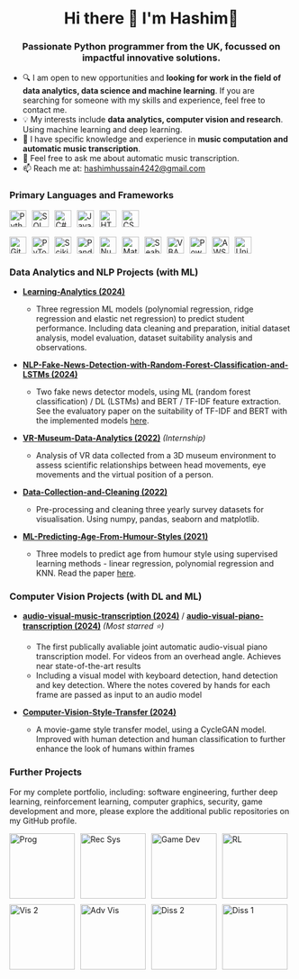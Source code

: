 <h1 align="center">Hi there 👋 I'm Hashim🔭</h1>

<!--
**hashimh4/hashimh4** is a ✨ _special_ ✨ repository because its `README.md` (this file) appears on your GitHub profile.

Here are some ideas to get you started:

- 🔭 I’m currently working on ...
- 🌱 I’m currently learning ...
- 👯 I’m looking to collaborate on ...
- 🤔 I’m looking for help with ...
- 💬 Ask me about ...
- 📫 How to reach me: ...
- 😄 Pronouns: ...
- ⚡ Fun fact: ...
-->

<h3 align="center">Passionate Python programmer from the UK, focussed on impactful innovative solutions.</h3>

- 🔍 I am open to new opportunities and **looking for work in the field of data analytics, data science and machine learning**. If you are searching for someone with my skills and experience, feel free to contact me.
- 💡 My interests include **data analytics, computer vision and research**. Using machine learning and deep learning.
- 🧠 I have specific knowledge and experience in **music computation and automatic music transcription**.
- 💬 Feel free to ask me about automatic music transcription.
- 📫 Reach me at: hashimhussain4242@gmail.com

### Primary Languages and Frameworks
<div style="display: flex; flex-wrap: wrap; gap: 10px;">
  <img src="https://img.shields.io/badge/Python-3776AB?style=flat&logo=python&logoColor=white" alt="Python" height="30">
  <img src="https://img.shields.io/badge/SQL-4479A1?style=flat&logo=sqlite&logoColor=white" alt="SQL" height="30">
  <img src="https://img.shields.io/badge/C%23-68217A?style=flat&logo=c-sharp&logoColor=white" alt="C#" height="30">
  <img src="https://img.shields.io/badge/JavaScript-F7DF1E?style=flat&logo=javascript&logoColor=black" alt="JavaScript" height="30">
  <img src="https://img.shields.io/badge/HTML-E34F26?style=flat&logo=html5&logoColor=white" alt="HTML" height="30">
  <img src="https://img.shields.io/badge/CSS-1572B6?style=flat&logo=css3&logoColor=white" alt="CSS" height="30">
</div>

<br>

<div style="display: flex; flex-wrap: wrap; gap: 10px;">
  <img src="https://img.shields.io/badge/Git-F05032?style=flat&logo=git&logoColor=white" alt="Git" height="30">
  <img src="https://img.shields.io/badge/PyTorch-EE4C2C?style=flat&logo=pytorch&logoColor=white" alt="PyTorch" height="30">
  <img src="https://img.shields.io/badge/Scikit--Learn-F7931E?style=flat&logo=scikit-learn&logoColor=white" alt="Scikit-learn" height="30">
  <img src="https://img.shields.io/badge/Pandas-150458?style=flat&logo=pandas&logoColor=white" alt="Pandas" height="30">
  <img src="https://img.shields.io/badge/NumPy-013243?style=flat&logo=numpy&logoColor=white" alt="NumPy" height="30">
  <img src="https://img.shields.io/badge/Matplotlib-003C6B?style=flat&logo=matplotlib&logoColor=white" alt="Matplotlib" height="30">
  <img src="https://img.shields.io/badge/Seaborn-9B59B6?style=flat&logo=seaborn&logoColor=white" alt="Seaborn" height="30">
  <img src="https://img.shields.io/badge/VBA-000000?style=flat&logo=visual-basic&logoColor=white" alt="VBA" height="30">
  <img src="https://img.shields.io/badge/PowerBI-F2C811?style=flat&logo=powerbi&logoColor=white" alt="PowerBI (Basic)" height="30">
  <img src="https://img.shields.io/badge/AWS-232F3E?style=flat&logo=amazonaws&logoColor=white" alt="AWS (Basic)" height="30">
  <img src="https://img.shields.io/badge/Unity-100000?style=flat&logo=unity&logoColor=white" alt="Unity" height="30">
</div>

### Data Analytics and NLP Projects (with ML)

- **[Learning-Analytics (2024)](https://github.com/hashimh4/Learning-Analytics-Predicting-Performance)**
  - Three regression ML models (polynomial regression, ridge regression and elastic net regression) to predict student performance. Including data cleaning and preparation, initial dataset analysis, model evaluation, dataset suitability analysis and observations.
  
- **[NLP-Fake-News-Detection-with-Random-Forest-Classification-and-LSTMs (2024)](https://github.com/hashimh4/NLP-Fake-News-Detection-with-Random-Forest-Classification-and-LSTMs)**
  - Two fake news detector models, using ML (random forest classification) / DL (LSTMs) and BERT / TF-IDF feature extraction. See the evaluatory paper on the suitability of TF-IDF and BERT with the implemented models [here](https://github.com/hashimh4/NLP-Fake-News-Detection-with-Random-Forest-Classification-and-LSTMs/blob/main/fake_new_evaluating_TF-IDF_against_BERT.pdf).
  
- **[VR-Museum-Data-Analytics (2022)](https://github.com/hashimh4/VR-Museum-Data-Analytics)** *(Internship)*
  - Analysis of VR data collected from a 3D museum environment to assess scientific relationships between head movements, eye movements and the virtual position of a person.
  
- **[Data-Collection-and-Cleaning (2022)](https://github.com/hashimh4/Data-Collection-and-Cleaning)**
  - Pre-processing and cleaning three yearly survey datasets for visualisation. Using numpy, pandas, seaborn and matplotlib.
  
- **[ML-Predicting-Age-From-Humour-Styles (2021)](https://github.com/hashimh4/ML-Predicting-Age-From-Humour-Styles)**
  - Three models to predict age from humour style using supervised learning methods - linear regression, polynomial regression and KNN. Read the paper [here](https://drive.google.com/file/d/18wmz2JeDEA661GIP2cJo_U-BsuIm-ira/view?usp=drive_link).

### Computer Vision Projects (with DL and ML)

- **[audio-visual-music-transcription (2024)](https://github.com/CognitiveComputingLab/audio-visual-music-transcription)** / **[audio-visual-piano-transcription (2024)](https://github.com/hashimh4/audio-visual-piano-transcription)** _(Most starred ⭐)_
  - The first publically avaliable joint automatic audio-visual piano transcription model. For videos from an overhead angle. Achieves near state-of-the-art results
  - Including a visual model with keyboard detection, hand detection and key detection. Where the notes covered by hands for each frame are passed as input to an audio model
  
- **[Computer-Vision-Style-Transfer (2024)](https://github.com/hashimh4/Computer-Vision-Style-Transfer)**
  - A movie-game style transfer model, using a CycleGAN model. Improved with human detection and human classification to further enhance the look of humans within frames

### Further Projects
For my complete portfolio, including: software engineering, further deep learning, reinforcement learning, computer graphics, security, game development and more, please explore the additional public repositories on my GitHub profile.

<div style="display: flex; flex-wrap: wrap; gap: 10px;">
  <img src="https://github.com/user-attachments/assets/1506b5fe-0c23-4e4d-bffd-40962171b276" height="116" alt="Prog">
  <img src="https://github.com/user-attachments/assets/8d4418c8-fa0d-4d1a-a418-bf394997f13b" height="116" alt="Rec Sys">
  <img src="https://github.com/user-attachments/assets/33cc49ff-c057-43b2-ba98-a84947684e86" height="116" alt="Game Dev">
  <img src="https://github.com/user-attachments/assets/e919ec0c-2d17-4c4a-a188-0cef0cd05c0b" height="116" alt="RL">
  <img src="https://github.com/user-attachments/assets/5a81de9f-e636-4617-ad2a-c817360a2282" height="116" alt="Vis 2">
  <img src="https://github.com/user-attachments/assets/6abd9312-c5dd-457c-8e23-d8bc44a229a2" height="116" alt="Adv Vis">
  <img src="https://github.com/user-attachments/assets/2fdaf7a9-b319-452d-aaf7-d649b784742c" height="116" alt="Diss 2">
  <img src="https://github.com/user-attachments/assets/67c58434-bb87-4b5f-9f8f-1af96d2bdace" height="116" alt="Diss 1">
</div>
